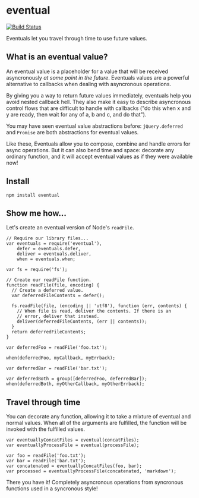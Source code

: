 # eventual

[![Build Status](https://secure.travis-ci.org/Gozala/eventual.png)](http://travis-ci.org/Gozala/eventual)

Eventuals let you travel through time to use future values.

## What is an eventual value?

An eventual value is a placeholder for a value that will be
received asyncronously *at some point in the future*. Eventuals values are
a powerful alternative to callbacks when dealing with asyncronous operations. 

By giving you a way to return future values immediately, eventuals help
you avoid nested callback hell. They also make it easy to describe asyncronous
control flows that are difficult to handle with callbacks ("do this when
x and y are ready, then wait for any of a, b and c, and do that").

You may have seen eventual value abstractions before: `jQuery.deferred` and
`Promise` are both abstractions for eventual values.

Like these, Eventuals allow you to compose, combine and handle errors for
async operations. But it can also bend time and space: decorate any ordinary
function, and it will accept eventual values as if they were available now!

## Install

    npm install eventual

## Show me how...

Let's create an eventual version of Node's `readFile`.

    // Require our library files...
    var eventuals = require('eventual'),
        defer = eventuals.defer,
        deliver = eventuals.deliver,
        when = eventuals.when;
    
    var fs = require('fs');
    
    // Create our readFile function.
    function readFile(file, encoding) {
      // Create a deferred value.
      var deferredFileContents = defer();
      
      fs.readFile(file, (encoding || 'utf8'), function (err, contents) {
        // When file is read, deliver the contents. If there is an
        // error, deliver that instead.
        deliver(deferredFileContents, (err || contents));
      }
      return deferredFileContents;
    }
    
    var deferredFoo = readFile('foo.txt');

    when(deferredFoo, myCallback, myErrback);

    var deferredBar = readFile('bar.txt');

    var deferredBoth = group([deferredFoo, deferredBar]);
    when(deferredBoth, myOtherCallback, myOtherErrback);

## Travel through time

You can decorate any function, allowing it to take a mixture of
eventual and normal values. When all of the arguments are fulfilled,
the function will be invoked with the fulfilled values.

    
    var eventuallyConcatFiles = eventual(concatFiles);
    var eventuallyProcessFile = eventual(processFile);
    
    var foo = readFile('foo.txt');
    var bar = readFile('bar.txt');
    var concatenated = eventuallyConcatFiles(foo, bar);
    var processed = eventuallyProcessFile(concatenated, 'markdown');

There you have it! Completely asyncronous operations from syncronous functions
used in a syncronous style!
